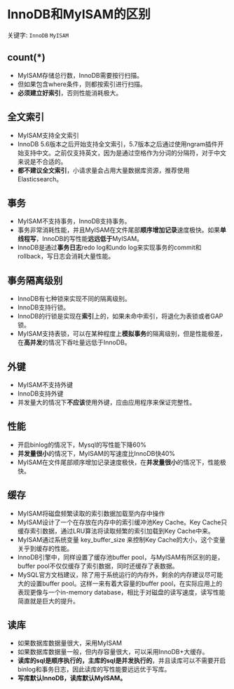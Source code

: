 # InnoDB和MyISAM的区别
关键字: `InnoDB` `MyISAM`

## count(*)
* MyISAM存储总行数，InnoDB需要按行扫描。
* 但如果包含where条件，则都按索引进行扫描。
* **必须建立好索引**，否则性能消耗极大。

## 全文索引
* MyISAM支持全文索引
* InnoDB 5.6版本之后开始支持全文索引，5.7版本之后通过使用ngram插件开始支持中文。之前仅支持英文，因为是通过空格作为分词的分隔符，对于中文来说是不合适的。
* **都不建议全文索引**，小请求量会占用大量数据库资源，推荐使用Elasticsearch。

## 事务
* MyISAM不支持事务，InnoDB支持事务。
* 事务非常消耗性能，并且MyISAM在文件尾部**顺序增加记录**速度极快。如果**单线程写**，InnoDB的写性能**远远低于**MyISAM。
* InnoDB是通过**事务日志**redo log和undo log来实现事务的commit和rollback，写日志会消耗大量性能。

## 事务隔离级别
* InnoDB有七种锁来实现不同的隔离级别。
* InnoDB支持行锁。
* InnoDB的行锁是实现在**索引**上的，如果未命中索引，将退化为表锁或者GAP锁。
* MyISAM支持表锁，可以在某种程度上**模拟事务**的隔离级别，但是性能极差，在**高并发**的情况下吞吐量远低于InnoDB。

## 外键
* MyISAM不支持外键
* InnoDB支持外键
* 并发量大的情况下**不应该**使用外键，应由应用程序来保证完整性。

## 性能
* 开启binlog的情况下，Mysql的写性能下降60%
* **并发量很小**的情况下，MyISAM的写速度比InnoDB快40%
* MyISAM在文件尾部顺序增加记录速度极快，在**并发量很小**的情况下，性能极快。

## 缓存
* MyISAM将磁盘频繁读取的索引数据加载至内存中操作
* MyISAM设计了一个在存放在内存中的索引缓冲池Key Cache。Key Cache只缓存索引数据，通过LRU算法将读取频繁的索引加载到Key Cache中来。
* MyISAM通过系统变量 key_buffer_size 来控制Key Cache的大小，这个变量关乎到缓存的性能。
* InnoDB引擎中，同样设置了缓存池buffer pool，与MyISAM有所区别的是，buffer pool不仅仅缓存了索引数据，同时还缓存了表数据。
* MySQL官方文档建议，除了用于系统运行的内存外，剩余的内存建议尽可能大的设置buffer pool。这样一来有着大容量的buffer pool，在实际应用上的表现更像与一个in-memory database，相比于对磁盘的读写速度，读写性能简直就是巨大的提升。

## 读库
* 如果数据库数据量很大，采用MyISAM
* 如果数据库数据量一般，但内存容量很大，可以采用InnoDB+大缓存。
* **读库的sql是顺序执行的，主库的sql是并发执行的**，并且读库可以不需要开启binlog和事务日志，因此读库的写性能要远远优于写库。
* **写库默认InnoDB，读库默认MyISAM。**

